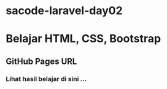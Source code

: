 # sacode-laravel-day02
# Belajar HTML, CSS, Bootstrap
## GitHub Pages URL
### Lihat hasil belajar di sini ...
